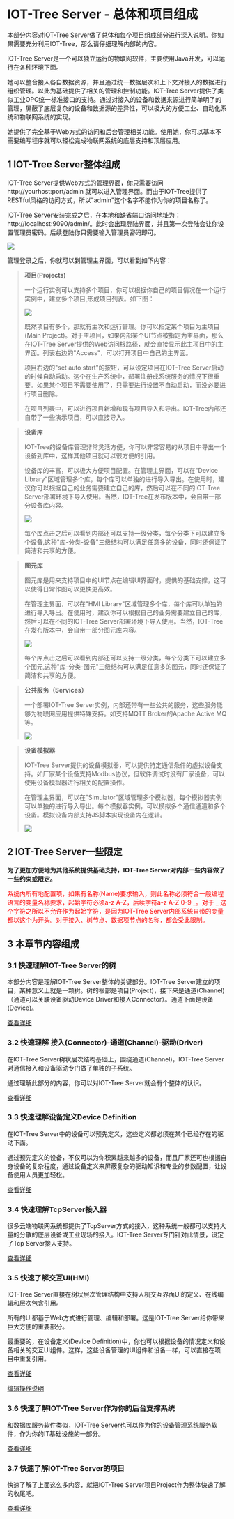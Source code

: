 
IOT-Tree Server - 总体和项目组成
==




本部分内容对IOT-Tree Server做了总体和每个项目组成部分进行深入说明。你如果需要充分利用IOT-Tree，那么请仔细理解内部的内容。

IOT-Tree Server是一个可以独立运行的物联网软件，主要使用Java开发，可以运行在各种环境下面。

她可以整合接入各自数据资源，并且通过统一数据层次和上下文对接入的数据进行组织管理。以此为基础提供了相关的管理和控制功能。IOT-Tree Server提供了类似工业OPC统一标准接口的支持。通过对接入的设备和数据来源进行简单明了的管理，屏蔽了底层复杂的设备和数据源的差异性，可以极大的方便工业、自动化系统和物联网系统的实现。

她提供了完全基于Web方式的访问和后台管理相关功能。使用她，你可以基本不需要编写程序就可以轻松完成物联网系统的底层支持和顶层应用。






## 1 IOT-Tree Server整体组成

IOT-Tree Server提供Web方式的管理界面，你只需要访问 http://yourhost:port/admin 就可以进入管理界面。而由于IOT-Tree提供了RESTful风格的访问方式，所以"admin"这个名字不能作为你的项目名称了。

IOT-Tree Server安装完成之后，在本地和缺省端口访问地址为：http://localhost:9090/admin/。此时会出现登陆界面，并且第一次登陆会让你设置管理员密码。后续登陆你只需要输入管理员密码即可。

<img src="../img/g_login.png">

管理登录之后，你就可以到管理主界面，可以看到如下内容：

>**项目(Projects)**
>
>一个运行实例可以支持多个项目，你可以根据你自己的项目情况在一个运行实例中，建立多个项目,形成项目列表。如下图：
>
> <img src="../img/main/m001.png" />
>
>既然项目有多个，那就有主次和运行管理。你可以指定某个项目为主项目(Main Project)。对于主项目，如果内部某个UI节点被指定为主界面，那么在IOT-Tree Server提供的Web访问根路径，就会直接显示此主项目中的主界面。列表右边的"Access"，可以打开项目中自己的主界面。
>
>项目右边的"set auto start"的按钮，可以设定项目在IOT-Tree Server启动的时候自动启动。这个在生产系统中，部署注册成系统服务的情况下很重要。如果某个项目不需要使用了，只需要进行设置不自动启动，而没必要进行项目删除。
>
>在项目列表中，可以进行项目新增和现有项目导入和导出。IOT-Tree内部还自带了一些演示项目，可以直接导入。

>**设备库**
>
>IOT-Tree的设备库管理非常灵活方便，你可以非常容易的从项目中导出一个设备到库中，这样其他项目就可以很方便的引用。
>
>设备库的丰富，可以极大方便项目配置。在管理主界面，可以在"Device Library"区域管理多个库，每个库可以单独的进行导入导出。在使用时，建议你可以根据自己的业务需要建立自己的库，然后可以在不同的IOT-Tree Server部署环境下导入使用。当然，IOT-Tree在发布版本中，会自带一部分设备库内容。
>
> <img src="../img/main/m002.png" />
>
>每个库点击之后可以看到内部还可以支持一级分类，每个分类下可以建立多个设备,这种"库-分类-设备"三级结构可以满足任意多的设备，同时还保证了简洁和共享的方便。
>

>**图元库**
>
>图元库是用来支持项目中的UI节点在编辑UI界面时，提供的基础支撑，这可以使得日常作图可以更快更高效。
>
>在管理主界面，可以在"HMI Library"区域管理多个库，每个库可以单独的进行导入导出。在使用时，建议你可以根据自己的业务需要建立自己的库，然后可以在不同的IOT-Tree Server部署环境下导入使用。当然，IOT-Tree在发布版本中，会自带一部分图元库内容。
>
> <img src="../img/main/m003.png" />
>
>每个库点击之后可以看到内部还可以支持一级分类，每个分类下可以建立多个图元,这种"库-分类-图元"三级结构可以满足任意多的图元，同时还保证了简洁和共享的方便。
>

>**公共服务（Services）**
>
>一个部署IOT-Tree Server实例，内部还带有一些公共的服务，这些服务能够为物联网应用提供特殊支持。如支持MQTT Broker的Apache Active MQ等。
>
><img src="../img/main/m004.png" />

<!--
**你的自定义插件**
-->

>**设备模拟器**
>
>IOT-Tree Server提供的设备模拟器，可以提供特定通信条件的虚拟设备支持。如厂家某个设备支持Modbus协议，但软件调试时没有厂家设备，可以使用设备模拟器进行相关的配置操作。
>
>在管理主界面，可以在"Simulator"区域管理多个模拟器，每个模拟器实例可以单独的进行导入导出。每个模拟器实例，可以模拟多个通信通道和多个设备。模拟设备内部支持JS脚本实现设备内在逻辑。
>
><img src="../img/main/m005.png" />
>

## 2 IOT-Tree Server一些限定

**为了更加方便地为其他系统提供基础支持，IOT-Tree Server对内部一些内容做了一些约束或限定。**

<font color=red>
系统内所有地配置项，如果有名称(Name)要求输入，则此名称必须符合一般编程语言的变量名称要求，起始字符必须a-z A-Z，后续字符a-z A-Z 0-9 _。对于 _ 这个字符之所以不允许作为起始字符，是因为IOT-Tree Server内部系统自带的变量都以这个为开头。对于接入、树节点、数据项节点的名称，都会受此限制。
</font>

## 3 本章节内容组成


### 3.1 快速理解IOT-Tree Server的树

本部分内容是理解IOT-Tree Server整体的关键部分。IOT-Tree Server建立的项目，某种意义上就是一颗树。树的根部是项目(Project)，接下来是通道(Channel)（通道可以关联设备驱动Device Driver和接入Connector）。通道下面是设备(Device)。

[查看详细][qn_tree]




### 3.2 快速理解 接入(Connector)-通道(Channel)-驱动(Driver)

在IOT-Tree Server树状层次结构基础上，围绕通道(Channel)，IOT-Tree Server对通信接入和设备驱动专门做了单独的子系统。

通过理解此部分的内容，你可以对IOT-Tree Server就会有个整体的认识。

[查看详细][qn_chconndrv]




### 3.3 快速理解设备定义Device Definition

在IOT-Tree Server中的设备可以预先定义，这些定义都必须在某个已经存在的驱动下面。

通过预先定义的设备，不仅可以为你积累越来越多的设备，而且厂家还可也根据自身设备的复杂程度，通过设备定义来屏蔽复杂的驱动知识和专业的参数配置，让设备使用人员更加轻松。

[查看详细][qn_devdef]



### 3.4 快速理解TcpServer接入器

很多云端物联网系统都提供了TcpServer方式的接入，这种系统一般都可以支持大量的分散的底层设备或工业现场的接入。IOT-Tree Server专门针对此情景，设定了Tcp Server接入支持。

[查看详细][qn_conn_tcpserver]



### 3.5 快速了解交互UI(HMI)

IOT-Tree Server直接在树状层次管理结构中支持人机交互界面UI的定义、在线编辑和层次包含引用。

所有的UI都基于Web方式进行管理、编辑和部署。这是IOT-Tree Server给你带来巨大方便的重要部分。

最重要的，在设备定义(Device Definition)中，你也可以根据设备的情况定义和设备相关的交互UI组件。这样，这些设备管理的UI组件和设备一样，可以直接在项目中重复引用。

[查看详细][qn_hmi]

[编辑操作说明][qn_hmi_edit]




### 3.6 快速了解IOT-Tree Server作为你的后台支撑系统

和数据库服务软件类似，IOT-Tree Server也可以作为你的设备管理系统服务软件，作为你的IT基础设施的一部分。

[查看详细][qn_server]



### 3.7 快速了解IOT-Tree Server的项目

快速了解了上面这么多内容，就把IOT-Tree Server项目Project作为整体快速了解的收尾吧。

[查看详细][qn_prj_edit]




[qn_tree]: ./quick_know_tree.md
[qn_chconndrv]: ./quick_know_ch_conn_drv.md
[qn_devdef]: ./quick_know_devdef.md
[qn_hmi]: ./quick_know_hmi.md
[qn_hmi_edit]: ./quick_know_hmi_edit.md
[qn_server]: ./quick_know_server.md
[qn_conn_tcpserver]: ./quick_know_tcpserver_connector.md

[qn_prj_edit]: ./quick_know_prj_edit.md

[advanced_link]: ../advanced/index.md

